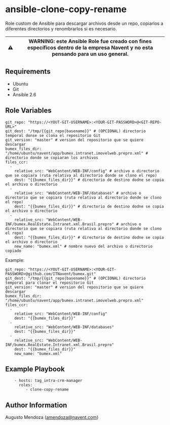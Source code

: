 # ansible-clone-copy-rename
Role custom de Ansible para descargar archivos desde un repo, copiarlos a diferentes directorios y renombrarlos si es necesario.

| :warning: | WARNING: este Ansible Role fue creado con fines específicos dentro de la empresa Navent y no esta pensando para un uso general. |
| --- | --- |


Requirements
------------

- Ubuntu
- Git
- Ansible 2.6

Role Variables
--------------

```
git_repo: "https://<YOUT-GIT-USERNAME>:<YOUR-GIT-PASSWORD>@<GIT-REPO-URL>"
git_dest: "/tmp/{{git_repo|basename}}" # (OPCIONAL) directorio temporal donse se clona el repositorio Git
git_version: "master" # version del repositorio que se quiere descargar
bumex_files_dir: "/home/ubuntu/navent/app/bumex.intranet.imovelweb.prepro.xml" # directorio donde se copiaran los archivos
files_ccr:
  - 
    relative_src: "WebContent/WEB-INF/config" # archivo o directorio que se copiara (ruta relativa al directorio donde se clono el repo)
    dest: "{{bumex_files_dir}}" # directorio de destino dodne se copia el archivo o directorio
  - 
    relative_src: "WebContent/WEB-INF/databases" # archivo o directorio que se copiara (ruta relativa al directorio donde se clono el repo)
    dest: "{{bumex_files_dir}}" # directorio de destino dodne se copia el archivo o directorio
  - 
    relative_src: "WebContent/WEB-INF/bumex.RealEstate.Intranet.xml.Brasil.prepro" # archivo o directorio que se copiara (ruta relativa al directorio donde se clono el repo)
    dest: "{{bumex_files_dir}}" # directorio de destino dodne se copia el archivo o directorio
    new_name: "bumex.xml" # nombre nuevo del archivo o directorio copiado
```

Example: 
```
git_repo: "https://<YOUT-GIT-USERNAME>:<YOUR-GIT-PASSWORD>@github.com/ITNavent/bumex.git"
git_dest: "/tmp/{{git_repo|basename}}" # (OPCIONAL) directorio temporal para clonar el repositorio Git
git_version: "master" # version del repositorio que se quiere descargar
bumex_files_dir: "/home/ubuntu/navent/app/bumex.intranet.imovelweb.prepro.xml"
files_ccr:
  - 
    relative_src: "WebContent/WEB-INF/config"
    dest: "{{bumex_files_dir}}"
  - 
    relative_src: "WebContent/WEB-INF/databases"
    dest: "{{bumex_files_dir}}"
  - 
    relative_src: "WebContent/WEB-INF/bumex.RealEstate.Intranet.xml.Brasil.prepro"
    dest: "{{bumex_files_dir}}"
    new_name: "bumex.xml"
```

Example Playbook
----------------

```
    - hosts: tag_intra-crm-manager
      roles:
         - clone-copy-rename
```

Author Information
------------------

Augusto Mendoza (amendoza@navent.com)

